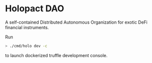 # Holopact DAO

A self-contained Distributed Autonomous Organization for exotic DeFi financial instruments.

Run
```bash
> ./cmd/holo dev -c
```
to launch dockerized truffle development console.
